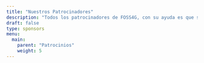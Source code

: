 ```yaml
---
title: "Nuestros Patrocinadores"
description: "Todos los patrocinadores de FOSS4G, con su ayuda es que se logra realizar esta conferencia internacional de información GeoEspacial."
draft: false
type: sponsors
menu:
  main:
    parent: "Patrocinios"
    weight: 5
---
```

